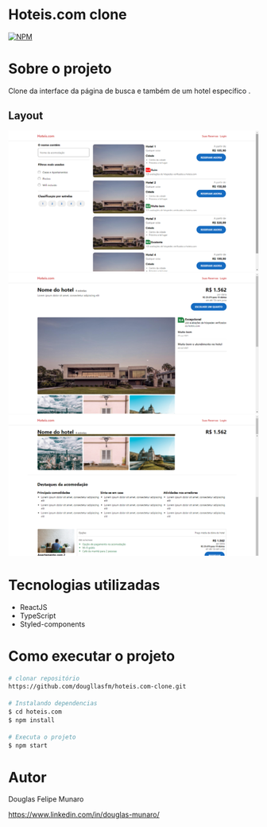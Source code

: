 # Hoteis.com clone
[![NPM](https://img.shields.io/npm/l/react)](https://github.com/dougllasfm/hoteis.com-clone/blob/main/LICENSE) 

# Sobre o projeto

Clone da interface da página de busca e também de um hotel específico .

## Layout 
![Tela de busca](https://github.com/dougllasfm/hoteis.com-clone/blob/main/src/assets/search.png)
![Tela do hotel1](https://github.com/dougllasfm/hoteis.com-clone/blob/main/src/assets/product1.png)
![Tela do hotel2](https://github.com/dougllasfm/hoteis.com-clone/blob/main/src/assets/product2.png)

# Tecnologias utilizadas
- ReactJS
- TypeScript
- Styled-components
# Como executar o projeto

```bash
# clonar repositório
https://github.com/dougllasfm/hoteis.com-clone.git

# Instalando dependencias
$ cd hoteis.com
$ npm install

# Executa o projeto
$ npm start
```

# Autor

Douglas Felipe Munaro

https://www.linkedin.com/in/douglas-munaro/
